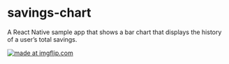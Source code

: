 # savings-chart
A React Native sample app that shows a bar chart that displays the history of a user’s total savings.

<a href="https://imgflip.com/gif/331nau"><img src="https://i.imgflip.com/331nau.gif" title="made at imgflip.com"/></a>
